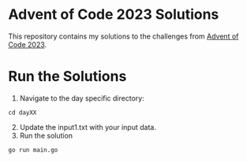 # Advent of Code 2023 Solutions
This repository contains my solutions to the challenges from [Advent of Code 2023](https://adventofcode.com/2023).

# Run the Solutions
1. Navigate to the day specific directory:
```shell
cd dayXX
```
2. Update the input1.txt with your input data.
3. Run the solution
```shell
go run main.go
```
